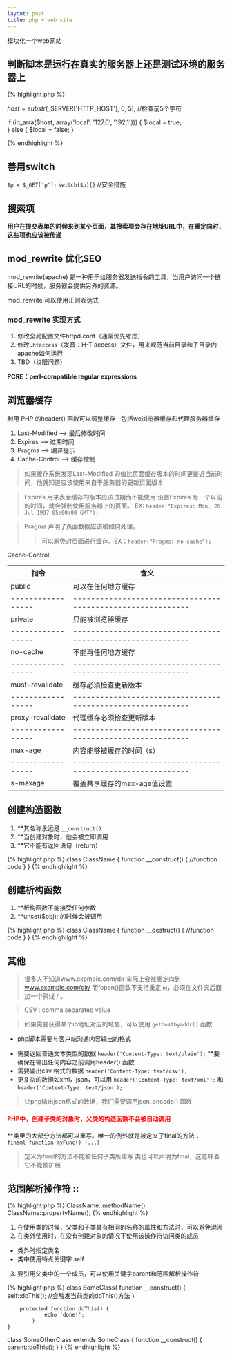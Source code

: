 ```yaml
---
layout: post
title: php + web site
---
```


模块化一个web网站

## 判断脚本是运行在真实的服务器上还是测试环境的服务器上

{% highlight php %}

$host = substr($_SERVER['HTTP_HOST'], 0, 5);		//检查前5个字符

if (in_arra($host, array('local', '127.0', '192.1'))) {
	$local = true;	
} else {
	$local = false;
}

{% endhighlight %}

## 善用switch

`$p = $_GET['p'];`
`switch($p){}`	//安全措施

## 搜索项

**用户在提交表单的时候来到某个页面，其搜索项会存在地址URL中，在重定向时，这些项也应该被传递**

## mod_rewrite 优化SEO

mod_rewrite(apache) 是一种用于给服务器发送指令的工具，当用户访问一个链接URL的时候，服务器会提供另外的资源。

mod_rewrite 可以使用正则表达式

### mod_rewrite 实现方式
1. 修改全局配置文件httpd.conf（通常优先考虑）
2. 修改`.htaccess`（发音：H-T access）文件，用来规范当前目录和子目录内apache如何运行
3. TBD（权限问题）

**PCRE：perl-compatible regular expressions**

## 浏览器缓存

利用 PHP 的header() 函数可以调整缓存--包括we浏览器缓存和代理服务器缓存
1. Last-Modified --> 最后修改时间
3. Expires --> 过期时间
4. Pragma --> 编译提示
2. Cache-Control --> 缓存控制

> 如果缓存系统发现Last-Modified 的值比页面缓存版本的时间更接近当前时间，他就知道应该使用来自于服务器的更新页面版本

> Expires 用来表面缓存的版本应该过期而不能使用
> 设置Expires 为一个以前的时间，就会强制使用服务器上的页面。
> EX: `header("Expires: Mon, 26 Jul 1997 05:00:00 GMT");`

> Pragma 声明了页面数据应该被如何处理。
>> 可以避免对页面进行缓存。EX：`header("Pragma: no-cache");`

Cache-Control:

  |指令				|含义														|
  |-----------------|-----------------------------------------------------------|
  |public	        |可以在任何地方缓存											|
  |-----------------|-----------------------------------------------------------|
  |private	        |只能被浏览器缓存											|
  |-----------------|-----------------------------------------------------------|
  |no-cache	        |不能再任何地方缓存											|
  |-----------------|-----------------------------------------------------------|
  |must-revalidate	|缓存必须检查更新版本										|
  |-----------------|-----------------------------------------------------------|
  |proxy-revalidate	|代理缓存必须检查更新版本									|
  |-----------------|-----------------------------------------------------------|
  |max-age			|内容能够被缓存的时间（s）									|
  |-----------------|-----------------------------------------------------------|
  |s-maxage			|覆盖共享缓存的max-age值设置								|

## 创建构造函数
1. **其名称永远是 `__construct()`
2. **当创建对象时，他会被立即调用
3. **它不能有返回语句（return）

{% highlight php %}
class ClassName {
	function __construct() {
		//function code
		}
	}
{% endhighlight %}

## 创建析构函数
1. **析构函数不能接受任何参数
2. **unset($obj); 的时候会被调用

{% highlight php %}
class ClassName {
		function __destruct() {
				//function code
			}
	}
{% endhighlight %}

## 其他

> 很多人不知道www.example.com/dir 实际上会被重定向到 www.example.com/dir/
而fopen()函数不支持重定向，必须在文件夹后面加一个斜线 / 。

> CSV : comma separated value

> 如果需要获得某个ip地址对应的域名，可以使用 `gethostbyaddr()` 函数

* php脚本需要与客户端沟通内容输出的格式
+ 需要返回普通文本类型的数据 `header('Content-Type: text/plain');`
**要确保在输出任何内容之前调用header() 函数
+ 需要输出csv 格式的数据 `header('Content-Type: text/csv');`
+ 更复杂的数据如xml，json，可以用 `header('Content-Type: text/xml');` 和 `header('Content-Type: text/json');`
> 让php输出json格式的数据，我们需要调用json_encode() 函数

<h4 style="color:red;">PHP中，创建子类的对象时，父类的构造函数不会被自动调用</h4>

**类里的大部分方法都可以重写。唯一的例外就是被定义了final的方法：  
`finaml function myFunc() {...}`  
> 定义为final的方法不能被任何子类所重写
类也可以声明为final，这意味着它不能被扩展

## 范围解析操作符 ::

{% highlight php %}
ClassName::methodName();
ClassName::propertyName();
{% endhighlight %}

1. 在使用类的时候，父类和子类具有相同的名称的属性和方法时，可以避免混淆
2. 在类外使用时，在没有创建对象的情况下使用该操作符访问类的成员
 - 类外时指定类名
 - 类中使用特点关键字 self
3. 要引用父类中的一个成员，可以使用关键字parent和范围解析操作符

{% highlight php %}
class SomeClass{
		function __construct() {
				self::doThis();			//会触发当前类的doThis()方法
			}

		protected function doThis() {
				echo 'done!';
			}
	}

class SomeOtherClass extends SomeClass {
		function __construct() {
				parent::doThis();
			}
	}
{% endhighlight %}


